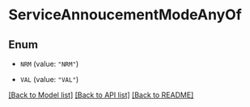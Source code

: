 # ServiceAnnoucementModeAnyOf

## Enum


* `NRM` (value: `"NRM"`)

* `VAL` (value: `"VAL"`)


[[Back to Model list]](../README.md#documentation-for-models) [[Back to API list]](../README.md#documentation-for-api-endpoints) [[Back to README]](../README.md)


